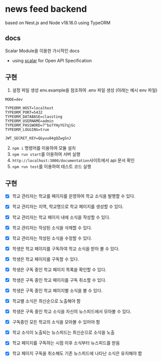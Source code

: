 # news feed backend

based on Nest.js and Node v18.16.0
using TypeORM

## docs

Scalar Module을 이용한 가시적인 docs

- using [scalar](https://www.npmjs.com/package/scalar) for Open API Specification

## 구현

1. 설정 파일 생성 env.example을 참조하여 .env 파일 생성 (아래는 예시 env 파일)

```
MODE=dev

TYPEORM_HOST=localhost
TYPEORM_PORT=5432
TYPEORM_DATABASE=classting
TYPEORM_USERNAME=admin
TYPEORM_PASSWORD=7^bo7YHyYG7qjGc
TYPEORM_LOGGING=true

JWT_SECRET_KEY=Q&yuu84gQZwgSnJ
```

2. `npm i` 명령어를 이용하여 모듈 설치
3. `npm run start`를 이용하여 서버 실행
4. `http://localhost:3000/documentation`사이트에서 api 문서 확인
5. `npm run test`를 이용하여 테스트 코드 실행

## 구현

- [x] 학교 관리자는 학교를 페이지를 운영하여 학교 소식을 발행할 수 있다.
- [x] 학교 관리자는 지역, 학교명으로 학교 페이지를 생성할 수 있다.
- [x] 학교 관리자는 학교 페이지 내에 소식을 작성할 수 있다.
- [x] 학교 관리자는 작성된 소식을 삭제할 수 있다.
- [x] 학교 관리자는 작성된 소식을 수정할 수 있다.

- [x] 학생은 학교 페이지를 구독하여 학교 소식을 받아 볼 수 있다.
- [x] 학생은 학교 페이지를 구독할 수 있다.
- [x] 학생은 구독 중인 학교 페이지 목록을 확인할 수 있다.
- [x] 학생은 구독 중인 학교 페이지를 구독 취소할 수 있다.
- [x] 학생은 구독 중인 학교 페이지별 소식을 볼 수 있다.
- [x] 학교별 소식은 최신순으로 노출해야 함

- [x] 학생은 구독 중인 학교 소식을 자신의 뉴스피드에서 모아볼 수 있다.
- [x] 구독중인 모든 학교의 소식을 모아볼 수 있어야 함
- [x] 학교 소식이 노출되는 뉴스피드는 최신순으로 소식을 노출
- [x] 학교 페이지를 구독하는 시점 이후 소식부터 뉴스피드를 받음
- [x] 학교 페이지 구독을 취소해도 기존 뉴스피드에 나타난 소식은 유지해야 함
